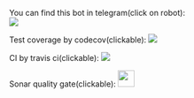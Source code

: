 You can find this bot in telegram(click on robot):
<br>
<a href="https://t.me/Training_art_bot">
<img src="https://deadline.com/wp-content/uploads/2022/05/Futurama-Bender.jpg?w=300&h=300"/>
</a>
<br>

Test coverage by codecov(clickable):
<a href="https://codecov.io/gh/realtroffy/
telegrambot-update-handler" >
<img src="https://codecov.io/gh/realtroffy/telegrambot-update-handler/branch/main/graph/badge.svg?token=JRQELFXD7J"/>
</a>
<br>

CI by travis ci(clickable):
<a href="https://app.travis-ci.com/github/realtroffy/telegrambot-update-handler">
<img src="https://app.travis-ci.com/realtroffy/telegrambot-update-handler.svg?branch=main"/>
</a>

Sonar quality gate(clickable):
<a href="https://sonarcloud.io/summary/overall?id=realtroffy_telegrambot-update-handler" >
<img width=30 height=30 src="https://pbs.twimg.com/profile_images/955394530806829056/LC7DAYM3_reasonably_small.jpg"/>
</a>